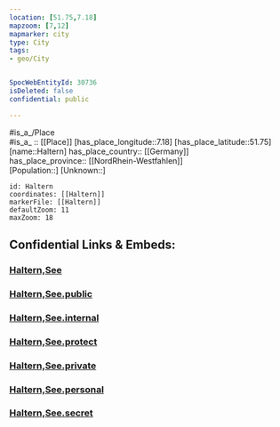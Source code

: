 ```yaml
---
location: [51.75,7.18] 
mapzoom: [7,12] 
mapmarker: city 
type: City
tags:
- geo/City


SpocWebEntityId: 30736
isDeleted: false
confidential: public

---
```

#is_a_/Place  
#is_a_ :: [[Place]] 
[has_place_longitude::7.18] 
[has_place_latitude::51.75] 
[name::Haltern] 
has_place_country:: [[Germany]]  
has_place_province:: [[NordRhein-Westfahlen]]  
[Population::] 
[Unknown::] 


```leaflet
id: Haltern
coordinates: [[Haltern]] 
markerFile: [[Haltern]] 
defaultZoom: 11 
maxZoom: 18
```


## Confidential Links & Embeds: 

### [Haltern,See](/_Standards/Earth/Continent/Europe/Europe~Central/Germany/Germany~West/Nordrhein-Westfalen/counties~NW/Recklinghausen/cities~Recklinghausen/Haltern,See.md) 

### [Haltern,See.public](/_public/Earth/Continent/Europe/Europe~Central/Germany/Germany~West/Nordrhein-Westfalen/counties~NW/Recklinghausen/cities~Recklinghausen/Haltern,See.public.md) 

### [Haltern,See.internal](/_internal/Earth/Continent/Europe/Europe~Central/Germany/Germany~West/Nordrhein-Westfalen/counties~NW/Recklinghausen/cities~Recklinghausen/Haltern,See.internal.md) 

### [Haltern,See.protect](/_protect/Earth/Continent/Europe/Europe~Central/Germany/Germany~West/Nordrhein-Westfalen/counties~NW/Recklinghausen/cities~Recklinghausen/Haltern,See.protect.md) 

### [Haltern,See.private](/_private/Earth/Continent/Europe/Europe~Central/Germany/Germany~West/Nordrhein-Westfalen/counties~NW/Recklinghausen/cities~Recklinghausen/Haltern,See.private.md) 

### [Haltern,See.personal](/_personal/Earth/Continent/Europe/Europe~Central/Germany/Germany~West/Nordrhein-Westfalen/counties~NW/Recklinghausen/cities~Recklinghausen/Haltern,See.personal.md) 

### [Haltern,See.secret](/_secret/Earth/Continent/Europe/Europe~Central/Germany/Germany~West/Nordrhein-Westfalen/counties~NW/Recklinghausen/cities~Recklinghausen/Haltern,See.secret.md)

